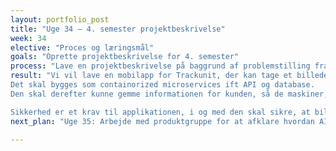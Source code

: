 ```yaml
---
layout: portfolio_post
title: "Uge 34 – 4. semester projektbeskrivelse"
week: 34
elective: "Proces og læringsmål"
goals: "Oprette projektbeskrivelse for 4. semester"
process: "Lave en projektbeskrivelse på baggrund af problemstilling fra PO"
result: "Vi vil lave en mobilapp for Trackunit, der kan tage et billede af en maskine og gøre brug af AI til at genkende maskinen. Målet er at få appen til at kategorisere typen på maskinen, og om muligt tilbyde yderligere relevant information.
Det skal bygges som containorized microservices ift API og database.
Den skal derefter kunne gemme informationen for kunden, så de maskiner, kunden tager billeder af og får information om, gemmes på kundens konto.

Sikkerhed er et krav til applikationen, i og med den skal sikre, at billeder, der uploades, og information, der gemmes, både om maskiner og brugere, er beskyttede.."
next_plan: "Uge 35: Arbejde med produktgruppe for at afklare hvordan AI skal bruges til at løse problemstillingen."

---
```

